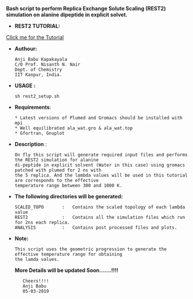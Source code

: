 
**Bash script to perform Replica Exchange Solute Scaling (REST2) simulation on alanine dipeptide in explicit solvet.**

     
 * **REST2 TUTORIAL:**
 
 
 [Click me for the Tutorial](https://github.com/NNairIITK/Enhanced_Sampling_Methods_Tutorials/blob/master/Replica_Exchange_MD/REMD_Tutorial.pdf)
       

* **Authour:**
   
      Anji Babu Kapakayala
      C/O Prof. Nisanth N. Nair
      Dept. of Chemistry
      IIT Kanpur, India.
       
                      
* **USAGE :**    
                         
      sh rest2_setup.sh                               
       
       
* **Requirements**:     
   
      * Latest versions of Plumed and Gromacs should be installed with mpi
      * Well equilibrated ala_wat.gro & ala_wat.top 
      * Gfortran, Gnuplot
                              
             
* **Description** :   
    
      On fly this script will generate required input files and performs the REST2 simulation for alanine 
      di-peptide in explicit solvent (Water in this case) using gromacs patched with plumed for 2 ns with
      the 5 replica. And the lambda values will be used in this tutorial are corresponds to the effective
      temperature range between 300 and 1000 K.
             
* **The following directories will be generated:**
             
      SCALED_TOPO       :   Contains the scaled topology of each lambda value
      REST2             :   Contains all the simulation files which run for 2ns each replica.
      ANALYSIS          :   Contains post processed files and plots.
             
           
* **Note:**
           
      This script uses the geometric progression to generate the effective temperature range for obtaining 
      the lamda values.
      
 
       
       
   **More Details will be updated Soon.......!!!!**
                
         Cheers!!!!
         Anji Babu
         05-03-2019
